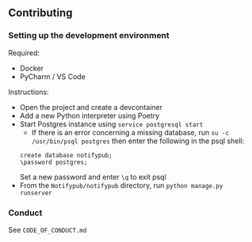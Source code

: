 ## Contributing

### Setting up the development environment

Required:

- Docker
- PyCharm / VS Code

Instructions:

- Open the project and create a devcontainer
- Add a new Python interpreter using Poetry
- Start Postgres instance using `service postgresql start`
  - If there is an error concerning a missing database, run `su -c /usr/bin/psql postgres` then enter the following in the psql shell:
  ```psql
  create database notifypub;
  \password postgres;
  ```
  Set a new password and enter `\q` to exit psql
- From the `Notifypub/notifypub` directory, run `python manage.py runserver`


### Conduct

See `CODE_OF_CONDUCT.md`